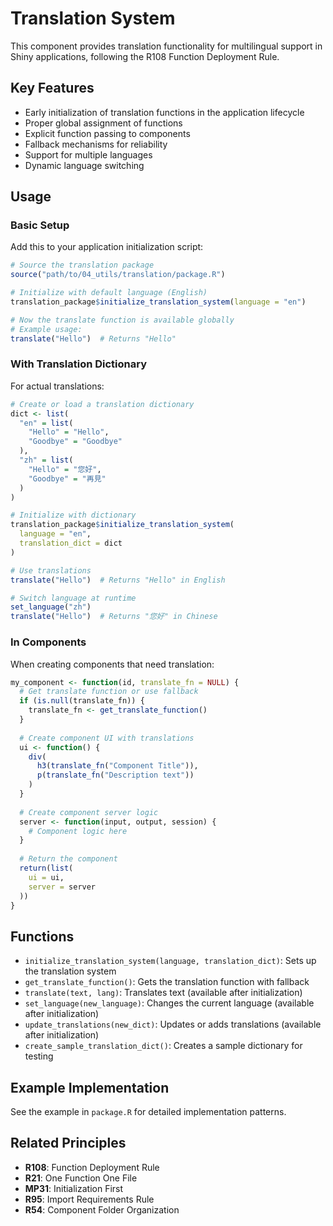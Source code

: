 # Translation System

This component provides translation functionality for multilingual support in Shiny applications, following the R108 Function Deployment Rule.

## Key Features

- Early initialization of translation functions in the application lifecycle
- Proper global assignment of functions
- Explicit function passing to components
- Fallback mechanisms for reliability
- Support for multiple languages
- Dynamic language switching

## Usage

### Basic Setup

Add this to your application initialization script:

```r
# Source the translation package
source("path/to/04_utils/translation/package.R")

# Initialize with default language (English)
translation_package$initialize_translation_system(language = "en")

# Now the translate function is available globally
# Example usage:
translate("Hello")  # Returns "Hello"
```

### With Translation Dictionary

For actual translations:

```r
# Create or load a translation dictionary
dict <- list(
  "en" = list(
    "Hello" = "Hello",
    "Goodbye" = "Goodbye"
  ),
  "zh" = list(
    "Hello" = "您好",
    "Goodbye" = "再見"
  )
)

# Initialize with dictionary
translation_package$initialize_translation_system(
  language = "en",
  translation_dict = dict
)

# Use translations
translate("Hello")  # Returns "Hello" in English

# Switch language at runtime
set_language("zh")
translate("Hello")  # Returns "您好" in Chinese
```

### In Components

When creating components that need translation:

```r
my_component <- function(id, translate_fn = NULL) {
  # Get translate function or use fallback
  if (is.null(translate_fn)) {
    translate_fn <- get_translate_function()
  }
  
  # Create component UI with translations
  ui <- function() {
    div(
      h3(translate_fn("Component Title")),
      p(translate_fn("Description text"))
    )
  }
  
  # Create component server logic
  server <- function(input, output, session) {
    # Component logic here
  }
  
  # Return the component
  return(list(
    ui = ui,
    server = server
  ))
}
```

## Functions

- `initialize_translation_system(language, translation_dict)`: Sets up the translation system
- `get_translate_function()`: Gets the translation function with fallback
- `translate(text, lang)`: Translates text (available after initialization)
- `set_language(new_language)`: Changes the current language (available after initialization)
- `update_translations(new_dict)`: Updates or adds translations (available after initialization)
- `create_sample_translation_dict()`: Creates a sample dictionary for testing

## Example Implementation

See the example in `package.R` for detailed implementation patterns.

## Related Principles

- **R108**: Function Deployment Rule
- **R21**: One Function One File
- **MP31**: Initialization First
- **R95**: Import Requirements Rule
- **R54**: Component Folder Organization